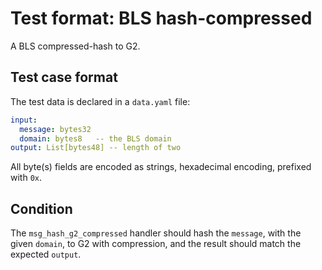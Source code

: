 # Test format: BLS hash-compressed

A BLS compressed-hash to G2.

## Test case format

The test data is declared in a `data.yaml` file:

```yaml
input: 
  message: bytes32
  domain: bytes8   -- the BLS domain
output: List[bytes48] -- length of two
```

All byte(s) fields are encoded as strings, hexadecimal encoding, prefixed with `0x`.


## Condition

The `msg_hash_g2_compressed` handler should hash the `message`, with the given `domain`, to G2 with compression, and the result should match the expected `output`.
